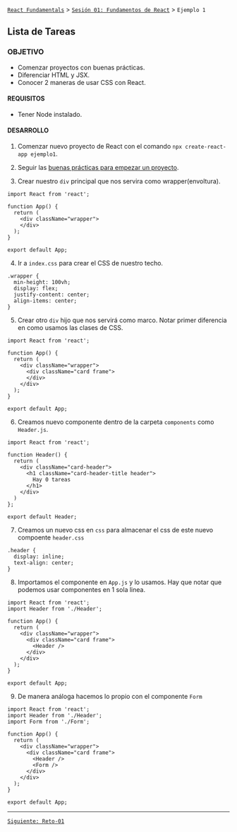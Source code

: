 [`React Fundamentals`](../../README.md) > [`Sesión 01: Fundamentos de React`](../Readme.md) > `Ejemplo 1`

## Lista de Tareas

### OBJETIVO 
- Comenzar proyectos con buenas prácticas.
- Diferenciar HTML y JSX.
- Conocer 2 maneras de usar CSS con React.

#### REQUISITOS 
- Tener Node instalado.

#### DESARROLLO

1. Comenzar nuevo proyecto de React con el comando `npx create-react-app ejemplo1`.

2. Seguir las [buenas prácticas para empezar un proyecto](../../BuenasPracticas/EmpezandoProyectos/Readme.md).

3. Crear nuestro `div` principal que nos servira como wrapper(envoltura).
```
import React from 'react';

function App() {
  return (
    <div className="wrapper">
    </div>
  );
}

export default App;
```

4. Ir a `index.css` para crear el CSS de nuestro techo.
```
.wrapper {
  min-height: 100vh;
  display: flex;
  justify-content: center;
  align-items: center;
}
```

5. Crear otro `div` hijo que nos servirá como marco. Notar primer diferencia en como usamos las clases de CSS.
```
import React from 'react';

function App() {
  return (
    <div className="wrapper">
      <div className="card frame">
      </div>
    </div>
  );
}

export default App;
``` 

6. Creamos nuevo componente dentro de la carpeta `components` como `Header.js`.
```
import React from 'react';

function Header() {
  return (
    <div className="card-header">
      <h1 className="card-header-title header">
        Hay 0 tareas
      </h1>
    </div>
  )
};

export default Header;
```

7. Creamos un nuevo css en `css` para almacenar el css de este nuevo compoente `header.css`
```
.header {
  display: inline;
  text-align: center;
}
```


8. Importamos el componente en `App.js` y lo usamos. Hay que notar que podemos usar componentes en 1 sola linea.
```
import React from 'react';
import Header from './Header';

function App() {
  return (
    <div className="wrapper">
      <div className="card frame">
        <Header />
      </div>
    </div>
  );
}

export default App;
```

9. De manera análoga hacemos lo propio con el componente `Form`
```
import React from 'react';
import Header from './Header';
import Form from './Form';

function App() {
  return (
    <div className="wrapper">
      <div className="card frame">
        <Header />
        <Form />
      </div>
    </div>
  );
}

export default App;
```
-------

[`Siguiente: Reto-01`](../Reto-01)
